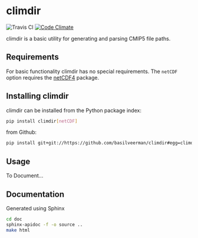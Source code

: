 # climdir

![Travis CI](https://travis-ci.org/pacificclimate/climdir.svg?branch=master)
[![Code Climate](https://codeclimate.com/github/pacificclimate/climdir/badges/gpa.svg)](https://codeclimate.com/github/pacificclimate/climdir)

climdir is a basic utility for generating and parsing CMIP5 file paths.

## Requirements

For basic functionality climdir has no special requirements.  The `netCDF` option requires the [netCDF4](http://unidata.github.io/netcdf4-python/) package.

## Installing climdir

climdir can be installed from the Python package index:

```bash
pip install climdir[netCDF]
```

from Github:

```bash
pip install git+git://https://github.com/basilveerman/climdir#egg=climdir
```

## Usage

To Document...

## Documentation

Generated using Sphinx

```bash
cd doc
sphinx-apidoc -f -o source ..
make html
```